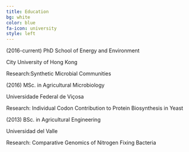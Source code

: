 ```yaml
---
title: Education
bg: white
color: blue
fa-icon: university
style: left
---
```


<p> (2016-current) PhD School of Energy and Environment </p>
<p> City University of Hong Kong </p>
<p> Research:Synthetic Microbial Communities </p>
<p> </p>
<p> (2016) MSc. in Agricultural Microbiology </p>
<p> Universidade Federal de Viçosa </p>
<p> Research: Individual Codon Contribution to Protein Biosynthesis in Yeast </p>
<p> </p>
<p> (2013) BSc. in Agricultural Engineering </p>
<p> Universidad del Valle </p>
<p> Research: Comparative Genomics of Nitrogen Fixing Bacteria </p>
